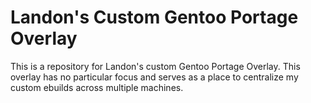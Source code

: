 # Landon's Custom Gentoo Portage Overlay
This is a repository for Landon's custom Gentoo Portage Overlay. This overlay has no particular focus and serves as a place to centralize my custom ebuilds across multiple machines.


